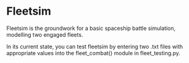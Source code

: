 # Fleetsim 
Fleetsim is the groundwork for a basic spaceship battle simulation, modelling two engaged fleets.

In its current state, you can test fleetsim by entering two .txt files with appropriate values into the fleet_combat() module in fleet_testing.py.
